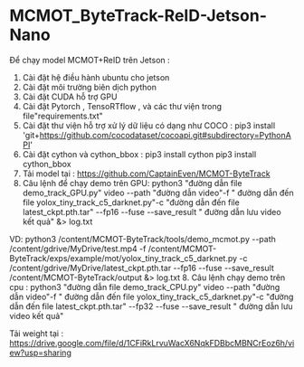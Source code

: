 # MCMOT_ByteTrack-ReID-Jetson-Nano
Để chạy model MCMOT+ReID trên Jetson : 
1. Cài đặt hệ điều hành ubuntu cho jetson 
2. Cài đặt môi trường biên dịch python 
3. Cài đặt CUDA hỗ trợ GPU 
4. Cài đặt Pytorch , TensoRTflow , và các thư viện trong file"requirements.txt"
5. Cài đặt thư viện hỗ trợ  xử lý dữ liệu có dạng như COCO : pip3 install 'git+https://github.com/cocodataset/cocoapi.git#subdirectory=PythonAPI'
6. Cài đặt cython và cython_bbox :
pip3 install cython
pip3 install cython_bbox
6. Tải model tại : https://github.com/CaptainEven/MCMOT-ByteTrack
7. Câu lệnh để chạy demo trên GPU: 
python3 "đường dẫn file demo_track_GPU.py"  video --path "đường dẫn video"-f " đường dẫn đến file yolox_tiny_track_c5_darknet.py"-c "đường dẫn đến file latest_ckpt.pth.tar" --fp16 --fuse --save_result " đường dẫn lưu video kết quả" &> log.txt

VD: 
python3 /content/MCMOT-ByteTrack/tools/demo_mcmot.py --path /content/gdrive/MyDrive/test.mp4 -f /content/MCMOT-ByteTrack/exps/example/mot/yolox_tiny_track_c5_darknet.py -c /content/gdrive/MyDrive/latest_ckpt.pth.tar --fp16 --fuse --save_result /content/MCMOT-ByteTrack/output &> log.txt
8. Câu lệnh chạy demo trên cpu : 
python3 "đường dẫn file demo_track_CPU.py"  video --path "đường dẫn video"-f " đường dẫn đến file yolox_tiny_track_c5_darknet.py"-c "đường dẫn đến file latest_ckpt.pth.tar" --fp32 --fuse --save_result " đường dẫn lưu video kết quả"

Tải weight tại  : https://drive.google.com/file/d/1CFiRkLrvuWacX6NqkFDBbcMBNCrEoz6h/view?usp=sharing
